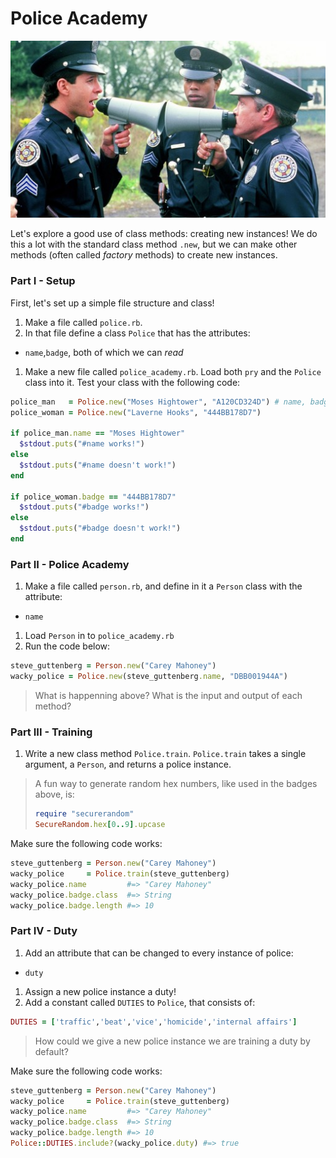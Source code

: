 # Police Academy

![Police yelling](img/police_yelling.jpg)

Let's explore a good use of class methods: creating new instances! We do this a
lot with the standard class method `.new`, but we can make other methods (often
called *factory* methods) to create new instances.

### Part I - Setup

First, let's set up a simple file structure and class!

1. Make a file called `police.rb`.
1. In that file define a class `Police` that has the attributes:
  - `name`,`badge`, both of which we can *read*
1. Make a new file called `police_academy.rb`. Load both `pry` and the `Police`
class into it. Test your class with the following code:

```ruby
police_man   = Police.new("Moses Hightower", "A120CD324D") # name, badge number
police_woman = Police.new("Laverne Hooks", "444BB178D7")

if police_man.name == "Moses Hightower"
  $stdout.puts("#name works!")
else
  $stdout.puts("#name doesn't work!")
end

if police_woman.badge == "444BB178D7"
  $stdout.puts("#badge works!")
else
  $stdout.puts("#badge doesn't work!")
end
```

### Part II - Police Academy

1. Make a file called `person.rb`, and define in it a `Person` class with the
attribute:
  - `name`
1. Load `Person` in to `police_academy.rb`
1. Run the code below:

```ruby
steve_guttenberg = Person.new("Carey Mahoney")
wacky_police = Police.new(steve_guttenberg.name, "DBB001944A")
```

> What is happenning above? What is the input and output of each method?

### Part III - Training

1. Write a new class method `Police.train`. `Police.train` takes a single
argument, a `Person`, and returns a police instance.

> A fun way to generate random hex numbers, like used in the badges above, is:
> ```ruby
> require "securerandom"
> SecureRandom.hex[0..9].upcase
> ```

Make sure the following code works:

```ruby
steve_guttenberg = Person.new("Carey Mahoney")
wacky_police     = Police.train(steve_guttenberg)
wacky_police.name         #=> "Carey Mahoney"
wacky_police.badge.class  #=> String
wacky_police.badge.length #=> 10
```

### Part IV - Duty

1. Add an attribute that can be changed to every instance of police:
  - `duty`
1. Assign a new police instance a duty!
1. Add a constant called `DUTIES` to `Police`, that consists of:

```ruby
DUTIES = ['traffic','beat','vice','homicide','internal affairs']
```

> How could we give a new police instance we are training a duty by default?

Make sure the following code works:

```ruby
steve_guttenberg = Person.new("Carey Mahoney")
wacky_police     = Police.train(steve_guttenberg)
wacky_police.name         #=> "Carey Mahoney"
wacky_police.badge.class  #=> String
wacky_police.badge.length #=> 10
Police::DUTIES.include?(wacky_police.duty) #=> true
```
